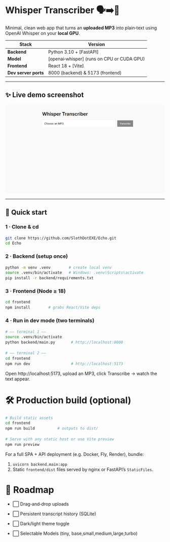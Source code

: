 # Whisper Transcriber 🗣️➡️📜

Minimal, clean web app that turns an **uploaded MP3** into plain‑text using OpenAI Whisper on your **local GPU**.

| Stack | Version |
|-------|---------|
| **Backend** | Python 3.10 + [FastAPI] |
| **Model** | [openai‑whisper] (runs on CPU or CUDA GPU) |
| **Frontend** | React 18 + [Vite] |
| **Dev server ports** | 8000 (backend) & 5173 (frontend) |

---

## ✨ Live demo screenshot

![UI screenshot](docs/screenshot.png)

---

## 🔧 Quick start

### 1 · Clone & cd

```bash
git clone https://github.com/SlothDotEXE/Echo.git
cd Echo
```

### 2 · Backend (setup once)

```bash
python -m venv .venv        # create local venv
source .venv/bin/activate   # Windows: .venv\Scripts\activate
pip install -r backend/requirements.txt
```

### 3 · Frontend (Node ≥ 18)

```bash
cd frontend
npm install        # grabs React/Vite deps
```

### 4 · Run in dev mode (two terminals)
```bash
# —— terminal 1 ——
source .venv/bin/activate
python backend/main.py       # http://localhost:8000

# —— terminal 2 ——
cd frontend
npm run dev                  # http://localhost:5173
```

Open http://localhost:5173, upload an MP3, click Transcribe → watch the text appear.

# 🛠️ Production build (optional)
```bash
# Build static assets
cd frontend
npm run build          # outputs to dist/

# Serve with any static host or use Vite preview
npm run preview
```

For a full SPA + API deployment (e.g. Docker, Fly, Render), bundle:
1. ```uvicorn backend.main:app```
2.  Static ```frontend/dist``` files served by nginx or FastAPI’s ```StaticFiles```.

# 🚀 Roadmap

- ⬜ Drag‑and‑drop uploads

- ⬜ Persistent transcript history (SQLite)

- ⬜ Dark/light theme toggle

- ⬜ Selectable Models (tiny, base,small,medium,large,turbo)